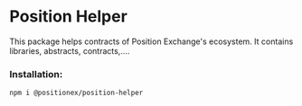 # Position Helper

This package helps contracts of Position Exchange's ecosystem. It contains libraries, abstracts, contracts,....

### Installation:
``npm i @positionex/position-helper``

